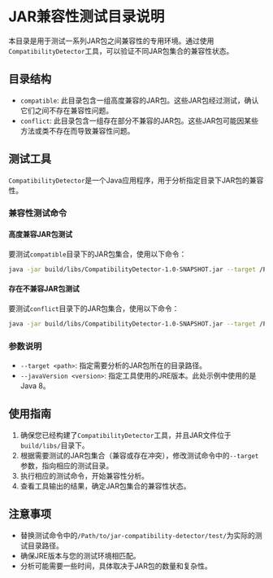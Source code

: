 # JAR兼容性测试目录说明

本目录是用于测试一系列JAR包之间兼容性的专用环境。通过使用`CompatibilityDetector`工具，可以验证不同JAR包集合的兼容性状态。

## 目录结构

- `compatible`: 此目录包含一组高度兼容的JAR包。这些JAR包经过测试，确认它们之间不存在兼容性问题。
- `conflict`: 此目录包含一组存在部分不兼容的JAR包。这些JAR包可能因某些方法或类不存在而导致兼容性问题。

## 测试工具

`CompatibilityDetector`是一个Java应用程序，用于分析指定目录下JAR包的兼容性。

### 兼容性测试命令

#### 高度兼容JAR包测试

要测试`compatible`目录下的JAR包集合，使用以下命令：

```bash
java -jar build/libs/CompatibilityDetector-1.0-SNAPSHOT.jar --target /Path/to/jar-compatibility-detector/test/compatible --javaVersion 8
```

#### 存在不兼容JAR包测试

要测试`conflict`目录下的JAR包集合，使用以下命令：

```bash
java -jar build/libs/CompatibilityDetector-1.0-SNAPSHOT.jar --target /Path/to/jar-compatibility-detector/test/conflict --javaVersion 8
```

### 参数说明

- `--target <path>`: 指定需要分析的JAR包所在的目录路径。
- `--javaVersion <version>`: 指定工具使用的JRE版本。此处示例中使用的是Java 8。

## 使用指南

1. 确保您已经构建了`CompatibilityDetector`工具，并且JAR文件位于`build/libs/`目录下。
2. 根据需要测试的JAR包集合（兼容或存在冲突），修改测试命令中的`--target`参数，指向相应的测试目录。
3. 执行相应的测试命令，开始兼容性分析。
4. 查看工具输出的结果，确定JAR包集合的兼容性状态。

## 注意事项

- 替换测试命令中的`/Path/to/jar-compatibility-detector/test/`为实际的测试目录路径。
- 确保JRE版本与您的测试环境相匹配。
- 分析可能需要一些时间，具体取决于JAR包的数量和复杂性。
